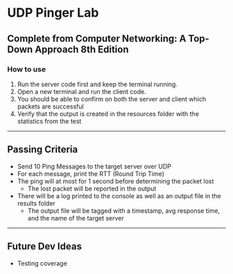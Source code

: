 # UDP Pinger Lab

## Complete from Computer Networking: A Top-Down Approach 8th Edition

### How to use

1. Run the server code first and keep the terminal running.
2. Open a new terminal and run the client code.
3. You should be able to confirm on both the server and client which packets are successful
4. Verify that the output is created in the resources folder with the statistics from the test

---

## Passing Criteria

- Send 10 Ping Messages to the target server over UDP
- For each message, print the RTT (Round Trip Time)
- The ping will at most for 1 second before determining the packet lost
  - The lost packet will be reported in the output
- There will be a log printed to the console as well as an output file in the results folder
  - The output file will be tagged with a timestamp, avg response time, and the name of the target server

---

## Future Dev Ideas

- Testing coverage

